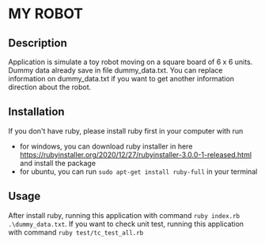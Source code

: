 # MY ROBOT
## Description 
Application is simulate a toy robot moving on a square board of 6 x 6 units. Dummy data already save in file dummy_data.txt.
You can replace information on dummy_data.txt if you want to get another information direction about the robot.

## Installation
If you don't have ruby, please install ruby first in your computer with run 
* for windows, you can download ruby installer in here https://rubyinstaller.org/2020/12/27/rubyinstaller-3.0.0-1-released.html and install the package
* for ubuntu, you can run `sudo apt-get install ruby-full` in your terminal

## Usage
After install ruby, running this application with command `ruby index.rb .\dummy_data.txt`.
If you want to check unit test, running this application with command `ruby test/tc_test_all.rb`

